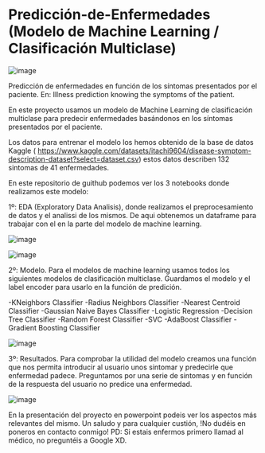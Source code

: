 # Predicción-de-Enfermedades (Modelo de Machine Learning / Clasificación Multiclase)

![image](https://github.com/Dande8719/Prediccion-de-Enfermedades/assets/103025222/33013b34-7386-419e-8276-5b9d1d9f0fbd)

Predicción de enfermedades en función de los síntomas presentados por el paciente. En: Illness prediction knowing the symptoms of the patient.

En este proyecto usamos un modelo de Machine Learning de clasificación multiclase para predecir enfermedades basándonos en los síntomas presentados por el paciente.

Los datos para entrenar el modelo los hemos obtenido de la base de datos Kaggle ( https://www.kaggle.com/datasets/itachi9604/disease-symptom-description-dataset?select=dataset.csv) estos datos describen 132 sintomas de 41 enfermedades.

En este repositorio de guithub podemos ver los 3 notebooks donde realizamos este modelo:

1º: EDA (Exploratory Data Analisis), donde realizamos el preprocesamiento de datos y el analissi de los mismos. De aqui obtenemos un dataframe para trabajar con el en la parte del modelo de machine learning.

![image](https://github.com/Dande8719/Prediccion-de-Enfermedades/assets/103025222/1982a108-bae0-45f8-bd80-b47c9fc3b9bb)


![image](https://github.com/Dande8719/Prediccion-de-Enfermedades/assets/103025222/09dcc76b-5702-415f-b0de-22ff19811efd)


2º: Modelo. Para el modelos de machine learning usamos todos los siguientes modelos de clasificación multiclase. Guardamos el modelo y el label encoder para usarlo en la función de predición.

  -KNeighbors Classifier
  -Radius Neighbors Classifier
  -Nearest Centroid Classifier
  -Gaussian Naive Bayes Classifier
  -Logistic Regression
  -Decision Tree Classifier
  -Random Forest Classifier
  -SVC
  -AdaBoost Classifier
  -Gradient Boosting Classifier


![image](https://github.com/Dande8719/Prediccion-de-Enfermedades/assets/103025222/355a1559-074c-40ef-9e6f-257f1f4f724a)

3º: Resultados. Para comprobar la utilidad del modelo creamos una función que nos permita introducir al usuario unos sintomar y predecirle que enfermedad padece. Preguntamos por una serie de sintomas y en función de la respuesta del usuario no predice una enfermedad.


![image](https://github.com/Dande8719/Prediccion-de-Enfermedades/assets/103025222/f3b351b2-2c44-4cd3-978a-e3aca333e0ba)




En la presentación del proyecto en powerpoint podeis ver los aspectos más relevantes del mismo.
Un saludo y para cualquier custión, !No dudéis en poneros en contacto conmigo!
PD: Si estais enfermos primero llamad al médico, no preguntéis a Google XD.
